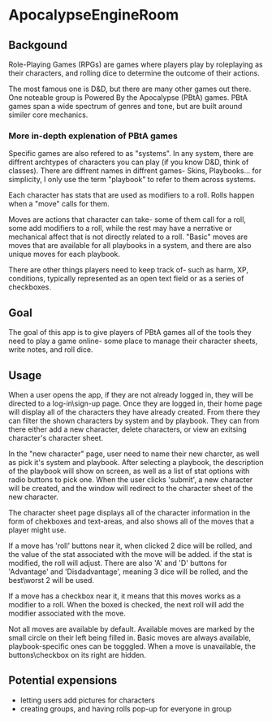 # ApocalypseEngineRoom

## Backgound

Role-Playing Games (RPGs) are games where players play by roleplaying as their characters, and rolling dice to determine the outcome of their actions.

The most famous one is D&D, but there are many other games out there. One noteable group is Powered By the Apocalypse (PBtA) games. PBtA games span a wide spectrum of genres and tone, but are built around similer core mechanics.

### More in-depth explenation of PBtA games

Specific games are also refered to as "systems". In any system, there are diffrent archtypes of characters you can play (if you know D&D, think of classes). There are diffrent names in diffrent games- Skins, Playbooks... for simplicity, I only use the term "playbook" to refer to them across systems.

Each character has stats that are used as modifiers to a roll. Rolls happen when a "move" calls for them.

Moves are actions that character can take- some of them call for a roll, some add modifiers to a roll, while the rest may have a nerrative or mechanical affect that is not directly related to a roll. "Basic" moves are moves that are available for all playbooks in a system, and there are also unique moves for each playbook.

There are other things players need to keep track of- such as harm, XP, conditions, typically represented as an open text field or as a series of checkboxes.

## Goal

The goal of this app is to give players of PBtA games all of the tools they need to play a game online- some place to manage their character sheets, write notes, and roll dice.

## Usage

When a user opens the app, if they are not already logged in, they will be directed to a log-in\sign-up page.
Once they are logged in, their home page will display all of the characters they have already created. From there they can filter the shown characters by system and by playbook. They can from there either add a new character, delete characters, or view an exitsing character's character sheet.

In the "new character" page, user need to name their new charcter, as well as pick it's system and playbook. 
After selecting a playbook, the description of the playbook will show on screen, as well as a list of stat options with radio buttons to pick one. When the user clicks 'submit', a new character will be created, and the window will redirect to the character sheet of the new character.

The character sheet page displays all of the character information in the form of chekboxes and text-areas, and also shows all of the moves that a player might use. 

If a move has 'roll' buttons near it, when clicked 2 dice will be rolled, and the value of the stat associated with the move will be added. if the stat is modified, the roll will adjust. There are also 'A' and 'D' buttons for 'Advantage' and 'Disdadvantage', meaning 3 dice will be rolled, and the best\worst 2 will be used.

If a move has a checkbox near it, it means that this moves works as a modifier to a roll. When the boxed is checked, the next roll will add the modifier associated with the move.

Not all moves are available by default. Available moves are marked by the small circle on their left being filled in.
Basic moves are always available, playbook-specific ones can be togggled. When a move is unavailable, the buttons\checkbox on its right are hidden.

## Potential expensions

- letting users add pictures for characters
- creating groups, and having rolls pop-up for everyone in group